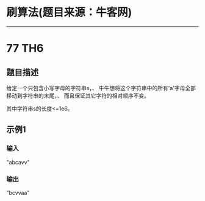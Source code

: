 
# 刷算法(题目来源：牛客网)
---

# 77 TH6

## 题目描述

给定一个只包含小写字母的字符串s，、
牛牛想将这个字符串中的所有'a'字母全部移动到字符串的末尾，、
而且保证其它字符的相对顺序不变。

其中字符串s的长度<=1e6。 

## 示例1

### 输入

"abcavv"

### 输出

"bcvvaa"
